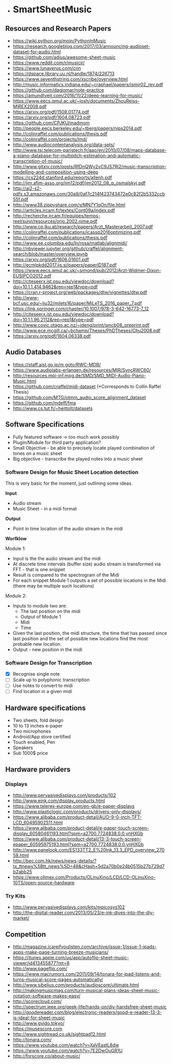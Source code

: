 - # SmartSheetMusic

## Resources and Research Papers
- https://wiki.python.org/moin/PythonInMusic
- https://research.googleblog.com/2017/03/announcing-audioset-dataset-for-audio.html
- https://github.com/adius/awesome-sheet-music
- https://www.reddit.com/r/musicir/
- https://www.lunaverus.com/cnn
- https://dspace.library.uu.nl/handle/1874/226713
- https://www.seventhstring.com/xscribe/overview.html
- http://music.informatics.indiana.edu/~craphael/papers/ismir02_rev.pdf
- https://github.com/dagjomar/note-practice
- https://amundtveit.com/2016/11/22/deep-learning-for-music/
- https://www.eecs.qmul.ac.uk/~josh/documents/ZhouReiss-MIREX2008.pdf
- https://arxiv.org/pdf/1508.01774.pdf
- https://arxiv.org/pdf/1604.08723.pdf
- https://github.com/CPJKU/madmom
- http://people.eecs.berkeley.edu/~tberg/papers/nips2014.pdf
- http://colinraffel.com/publications/thesis.pdf
- http://colinraffel.com/projects/lmd/
- http://www.audiocontentanalysis.org/data-sets/
- http://www.tsi.telecom-paristech.fr/aao/en/2010/07/08/maps-database-a-piano-database-for-multipitch-estimation-and-automatic-transcription-of-music/
- http://www.gitxiv.com/posts/RfDnQWy2vC9JS7Rj2/music-transcription-modelling-and-composition-using-deep
- https://cs224d.stanford.edu/reports/allenh.pdf
- http://jim.afim-asso.org/jim12/pdf/jim2012_08_p_osmalskyj.pdf
- http://ai2-s2-pdfs.s3.amazonaws.com/30a9/0af7c214f423743472e0c82f2b5332ccb55f.pdf
- http://www38.zippyshare.com/v/MN7Y1qOn/file.html
- http://articles.ircam.fr/textes/Cont09a/index.pdf
- http://recherche.ircam.fr/equipes/temps-reel/suivi/resources/orio.2002.nime.pdf
- http://www.cp.jku.at/research/papers/Arzt_Masterarbeit_2007.pdf
- http://colinraffel.com/publications/icassp2016optimizing.pdf
- http://colinraffel.com/publications/thesis.pdf
- http://www.ee.columbia.edu/ln/rosa/matlab/alignmidi/
- http://nbviewer.jupyter.org/github/craffel/alignment-search/blob/master/overview.ipynb
- https://arxiv.org/pdf/1606.01601.pdf
- http://ecmlpkdd2017.ijs.si/papers/paperID187.pdf
- https://www.eecs.qmul.ac.uk/~simond/pub/2012/Arzt-Widmer-Dixon-EUSIPCO2012.pdf
- http://citeseerx.ist.psu.edu/viewdoc/download?doi=10.1.1.414.9462&rep=rep1&type=pdf
- https://cran.r-project.org/web/packages/dtw/vignettes/dtw.pdf
- http://www-bcf.usc.edu/~liu32/milets16/paper/MiLeTS_2016_paper_7.pdf
- https://link.springer.com/chapter/10.1007/978-3-642-16773-7_12
- http://citeseerx.ist.psu.edu/viewdoc/download?doi=10.1.1.96.2112&rep=rep1&type=pdf
- http://www.covic.otago.ac.nz/~jdeng/print/smcb08_preprint.pdf
- http://www.ece.mcgill.ca/~bchamp/Theses/PhDTheses/Chu2008.pdf
- https://arxiv.org/pdf/1604.06338.pdf

## Audio Databases
- https://staff.aist.go.jp/m.goto/RWC-MDB/
- https://www.audiolabs-erlangen.de/resources/MIR/SyncRWC60/
- http://resources.mpi-inf.mpg.de/SMD/SMD_MIDI-Audio-Piano-Music.html
- https://github.com/craffel/midi-dataset (*Corresponds to Collin Raffel Thesis)
- https://github.com/MTG/otmm_audio_score_alignment_dataset
- https://github.com/mdeff/fma
- http://www.cs.tut.fi/~heittolt/datasets

## Software Specifications
- Fully featured software -> too much work possibly
- Plugin/Module for third party application?
- Small Objective - be able to precisely locate played combination of tones on a music sheet
- Big objective - transcribe the played notes into a music sheet

### Software Design for Music Sheet Location detection
This is very basic for the moment, just outlining some ideas.

**Input**
- Audio stream
- Music Sheet - in a midi format

**Output**
- Point in time location of the audio stream in the midi

**Worfklow**

Module 1:
- Input is the the audio stream and the midi
- At discrete time intervals (buffer size) audio stream is transformed via FFT - that is one snippet
- Result is compared to the spectrogram of the Midi
- For each snippet Module 1 outputs a set of possible locations in the Midi (there may be multiple such locations)

Module 2:
- Inputs to module two are:
  * The last position on the midi
  * Output of Module 1
  * Midi
  * Time
- Given the last position, the midi structure, the time that has passed since last position and the set of possible new locations find the most probable new location.
- Output - new position in the midi

### Software Design for Transcription
- [x] Recognise single note
- [ ] Scale up to polyphonic transcription
- [ ] Use notes to convert to midi
- [ ] Find location in a given midi

## Hardware specifications
- Two sheets, fold design
- 10 to 13 inches e-paper
- Two microphones
- Android/App store certified
- Touch enabled, Pen
- Speakers
- Sub 1000$ price

## Hardware providers
### Displays
- http://www.pervasivedisplays.com/products/102
- http://www.eink.com/display_products.html
- https://www.telerex-europe.com/en-gb/e-paper-displays
- http://www.plasticlogic.com/products/drivers-only-displays/
- https://www.alibaba.com/product-detail/AUO-9-0-inch-TFT-LCD_60495902511.html
- https://www.alibaba.com/product-detail/e-paper-touch-screen-display_60580461193.html?spm=a2700.7724838.0.0.ynHXGb
- https://www.alibaba.com/product-detail/13-3-touch-screen-epaper_60595975193.html?spm=a2700.7724838.0.0.ynHXGb
- http://www.panelook.com/ES133TT2_E%20Ink_13.3_EPD_overview_27058.html
- http://bec.com.hk/news/news-details/?tx_ttnews%5Btt_news%5D=48&cHash=5d2a70b0e24b0515b27b729d7b2abb25
- https://www.olimex.com/Products/OLinuXino/LCD/LCD-OLinuXino-10TS/open-source-hardware

### Try Kits
- http://www.pervasivedisplays.com/kits/mpicosys102
- http://the-digital-reader.com/2013/05/23/e-ink-dives-into-the-diy-market/

## Competition
- http://magazine.icareifyoulisten.com/archive/issue-1/issue-1-ipads-apps-make-page-turning-breeze-musicians/
- https://itunes.apple.com/us/app/autoflip-sheet-music-viewer/id413455877?mt=8
- http://www.pageflip.com/
- https://www.macrumors.com/2011/09/14/tonara-for-ipad-listens-and-turns-musical-score-pages-automatically/
- http://www.sibelius.com/products/audioscore/ultimate.html
- http://makingmusicmag.com/turn-musical-plans-ideas-sheet-music-notation-software-makes-easy/
- http://scorecloud.com/
- http://spectrum.ieee.org/geek-life/hands-on/diy-handsfree-sheet-music
- http://goodereader.com/blog/electronic-readers/good-e-reader-13-3-is-ideal-for-sheet-music
- http://www.gvido.tokyo/
- https://musescore.com
- http://www.sightread.co.uk/sightpad12.html
- http://tonara.com/
- https://www.youtube.com/watch?v=XaVEastL8dw
- https://www.youtube.com/watch?v=7E2DwOuGR1U
- http://forscore.co/about-music/
